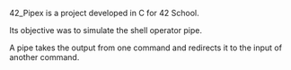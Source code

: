 42_Pipex is a project developed in C for 42 School.

Its objective was to simulate the shell operator pipe.

A pipe takes the output from one command and redirects it to the input of another command.

